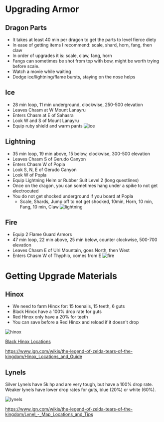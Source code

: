 # Upgrading Armor

## Dragon Parts

- It takes at least 40 min per dragon to get the parts to level fierce diety
- In ease of getting items I recommend: scale, shard, horn, fang, then claw
- In order of upgrades it is: scale, claw, fang, horn
- Fangs can sometimes be shot from top with bow, might be worth trying before scale.
- Watch a movie while waiting
- Dodge ice/lightning/flame bursts, staying on the nose helps

## Ice
- 28 min loop, 11 min underground, clockwise, 250-500 elevation
- Leaves Chasm at W Mount Lanayru 
- Enters Chasm at E of Sahasra
- Look W and S of Mount Lanayru
- Equip ruby shield and warm pants
![ice](https://github.com/vidyagames998/vidyagames998.github.io/assets/159220924/ce2ea250-0451-4260-8474-d2eff5e78ab5)


## Lightning
- 35 min loop, 19 min above, 15 below, clockwise, 300-500 elevation
- Leaves Chasm S of Gerudo Canyon
- Enters Chasm W of Popla
- Look S, N, E of Gerudo Canyon
- Look W of Popla
- Equip Lightning Helm or Rubber Suit Level 2 (long questlines)
- Once on the dragon, you can sometimes hang under a spike to not get electrocuted
- You do not get shocked underground if you board at Popla
  - Scale, Shards, Jump off to not get shocked, 10min, Horn, 10 min, Fang, 10 min, Claw
![lightning](https://github.com/vidyagames998/vidyagames998.github.io/assets/159220924/4f008787-6a18-4cbb-90e6-8417ce8f1810)

## Fire
- Equip 2 Flame Guard Armors
- 47 min loop, 22 min above, 25 min below, counter clockwise, 500-700 elevation
- Leaves Chasm E of Ulri Mountain, goes North, then West
- Enters Chasm W of Thyphlo, comes from E
![fire](https://github.com/vidyagames998/vidyagames998.github.io/assets/159220924/c5197e45-be0b-447a-9360-4a67f9baca7e)


# Getting Upgrade Materials

## Hinox
- We need to farm Hinox for: 15 toenails, 15 teeth, 6 guts
- Black Hinox have a 100% drop rate for guts
- Red Hinox only have a 20% for teeth
- You can save before a Red Hinox and reload if it doesn't drop
  
![hinox](https://github.com/vidyagames998/vidyagames998.github.io/assets/159220924/871d1342-d905-4eb1-b2b1-09fa13c5bacb)

[Black Hinox Locations](https://www.youtube.com/watch?v=530uksZcCZA)

https://www.ign.com/wikis/the-legend-of-zelda-tears-of-the-kingdom/Hinox_Locations_and_Guide

## Lynels
Silver Lynels have 5k hp and are very tough, but have a 100% drop rate.
Weaker lynels have lower drop rates for guts, blue (20%) or white (60%).

![lynels](https://github.com/vidyagames998/vidyagames998.github.io/assets/159220924/99ebadad-052b-447f-9eaa-42e16f6f9235)

https://www.ign.com/wikis/the-legend-of-zelda-tears-of-the-kingdom/Lynel_-_Map_Locations_and_Tips
